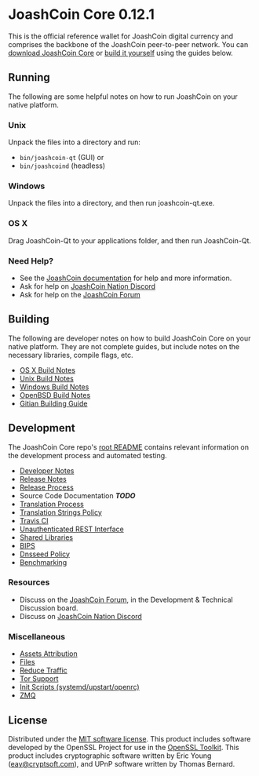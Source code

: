 JoashCoin Core 0.12.1
=====================

This is the official reference wallet for JoashCoin digital currency and comprises the backbone of the JoashCoin peer-to-peer network. You can [download JoashCoin Core](https://www.joashcoin.org/downloads/) or [build it yourself](#building) using the guides below.

Running
---------------------
The following are some helpful notes on how to run JoashCoin on your native platform.

### Unix

Unpack the files into a directory and run:

- `bin/joashcoin-qt` (GUI) or
- `bin/joashcoind` (headless)

### Windows

Unpack the files into a directory, and then run joashcoin-qt.exe.

### OS X

Drag JoashCoin-Qt to your applications folder, and then run JoashCoin-Qt.

### Need Help?

* See the [JoashCoin documentation](https://dashpay.atlassian.net/wiki/display/DOC)
for help and more information.
* Ask for help on [JoashCoin Nation Discord](http://joashcoinchat.org)
* Ask for help on the [JoashCoin Forum](https://joashcoin.org/forum)

Building
---------------------
The following are developer notes on how to build JoashCoin Core on your native platform. They are not complete guides, but include notes on the necessary libraries, compile flags, etc.

- [OS X Build Notes](build-osx.md)
- [Unix Build Notes](build-unix.md)
- [Windows Build Notes](build-windows.md)
- [OpenBSD Build Notes](build-openbsd.md)
- [Gitian Building Guide](gitian-building.md)

Development
---------------------
The JoashCoin Core repo's [root README](/README.md) contains relevant information on the development process and automated testing.

- [Developer Notes](developer-notes.md)
- [Release Notes](release-notes.md)
- [Release Process](release-process.md)
- Source Code Documentation ***TODO***
- [Translation Process](translation_process.md)
- [Translation Strings Policy](translation_strings_policy.md)
- [Travis CI](travis-ci.md)
- [Unauthenticated REST Interface](REST-interface.md)
- [Shared Libraries](shared-libraries.md)
- [BIPS](bips.md)
- [Dnsseed Policy](dnsseed-policy.md)
- [Benchmarking](benchmarking.md)

### Resources
* Discuss on the [JoashCoin Forum](https://joashcoin.org/forum), in the Development & Technical Discussion board.
* Discuss on [JoashCoin Nation Discord](http://joashcoinchat.org)

### Miscellaneous
- [Assets Attribution](assets-attribution.md)
- [Files](files.md)
- [Reduce Traffic](reduce-traffic.md)
- [Tor Support](tor.md)
- [Init Scripts (systemd/upstart/openrc)](init.md)
- [ZMQ](zmq.md)

License
---------------------
Distributed under the [MIT software license](/COPYING).
This product includes software developed by the OpenSSL Project for use in the [OpenSSL Toolkit](https://www.openssl.org/). This product includes
cryptographic software written by Eric Young ([eay@cryptsoft.com](mailto:eay@cryptsoft.com)), and UPnP software written by Thomas Bernard.
